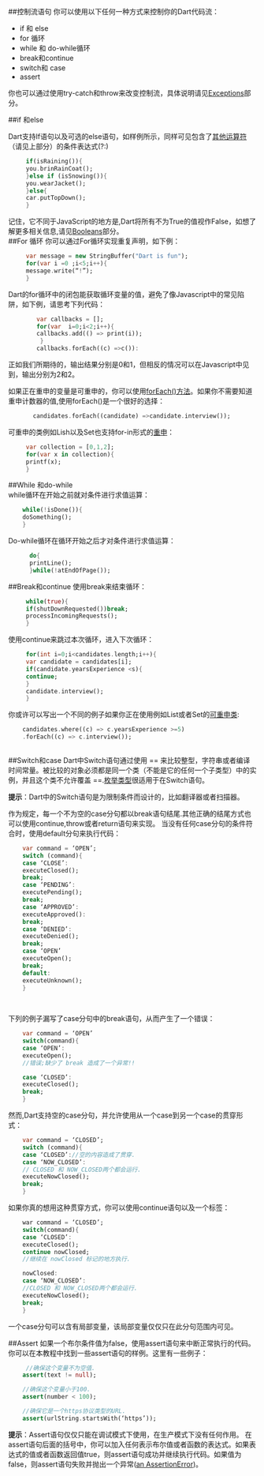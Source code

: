 ##控制流语句
你可以使用以下任何一种方式来控制你的Dart代码流： 

  
* if 和 else
* for 循环
* while 和 do-while循环
* break和continue
* switch和 case
* assert   

你也可以通过使用try-catch和throw来改变控制流，具体说明请见[Exceptions](https://www.dartlang.org/docs/dart-up-and-running/ch02.html#exceptions)部分。	

##if 和else   

Dart支持If语句以及可选的else语句，如样例所示，同样可见包含了[其他运算符](https://www.dartlang.org/docs/dart-up-and-running/ch02.html#other-operators)（请见上部分）的条件表达式(?:)  

~~~Dart 
     if(isRaining()){   
     you.brinRainCoat();    
     }else if (isSnowing()){   
     you.wearJacket();   
     }else{    
     car.putTopDown();   
     }   
~~~
记住，它不同于JavaScript的地方是,Dart将所有不为True的值视作False，如想了解更多相关信息,请见[Booleans](https://www.dartlang.org/docs/dart-up-and-running/ch02.html#booleans)部分。  
##For 循环
你可以通过For循环实现重复声明，如下例： 
 
~~~~Dart   
     var message = new StringBuffer("Dart is fun");
     for(var i =0 ;i<5;i++){
     message.write(“!”);
     }
~~~~  

  
Dart的for循环中的闭包能获取循环变量的值，避免了像Javascript中的常见陷阱，如下例，请思考下列代码：  

~~~~Dart
        var callbacks = [];
        for(var  i=0;i<2;i++){
        callbacks.add(() => print(i));
         }
        callbacks.forEach((c) =>c()):
~~~~
正如我们所期待的，输出结果分别是0和1，但相反的情况可以在Javascript中见到，输出分别为2和2。  

如果正在重申的变量是可重申的，你可以使用[forEach()方法](https://api.dartlang.org/apidocs/channels/stable/dartdoc-viewer/dart:core.Iterable#id_forEach)。如果你不需要知道重申计数器的值,使用forEach()是一个很好的选择：

~~~~Dart 
       candidates.forEach((candidate) =>candidate.interview());  
~~~~
可重申的类例如Lish以及Set也支持for-in形式的[重申](https://www.dartlang.org/docs/dart-up-and-running/ch03.html#iteration)： 

~~~~Dart 
     var collection = [0,1,2];
     for(var x in collection){
     printf(x);
     }
~~~~ 

##While 和do-while  
while循环在开始之前就对条件进行求值运算： 

~~~Dart 
    while(!isDone()){
    doSomething();
    }
~~~    
Do-while循环在循环开始之后才对条件进行求值运算：

~~~Dart  
      do{
      printLine();
      }while(!atEndOfPage());
~~~   
##Break和continue
使用break来结束循环： 

~~~Dart 
     while(true){
     if(shutDownRequested())break;
     processIncomingRequests();
     }
~~~
使用continue来跳过本次循环，进入下次循环：  

~~~Dart
     for(int i=0;i<candidates.length;i++){
     var candidate = candidates[i];
     if(candidate.yearsExperience <s){
     continue;
     }
     candidate.interview();
     }
~~~    
你或许可以写出一个不同的例子如果你正在使用例如List或者Set的[可重申类](https://api.dartlang.org/apidocs/channels/stable/dartdoc-viewer/dart:core.Iterable):  

~~~Dart
    candidates.where((c) => c.yearsExperience >=5)
    .forEach((c) => c.interview());
 
~~~
      
##Switch和case
Dart中Switch语句通过使用 == 来比较整型，字符串或者编译时间常量。被比较的对象必须都是同一个类（不能是它的任何一个子类型）中的实例，并且这个类不允许覆盖 ==.[枚举类型](https://www.dartlang.org/docs/dart-up-and-running/ch02.html#enums)很适用于在Switch语句。

  **提示**：Dart中的Switch语句是为限制条件而设计的，比如翻译器或者扫描器。

作为规定，每一个不为空的case分句都以break语句结尾.其他正确的结尾方式也可以使用continue,throw或者return语句来实现。
当没有任何case分句的条件符合时，使用default分句来执行代码：

~~~Dart
    var command = ‘OPEN’;
    switch (command){
    case ‘CLOSE’:
    executeClosed();
    break;
    case ‘PENDING’:
    executePending();
    break;
    case ‘APPROVED’:
    executeApproved():
    break;
    case ‘DENIED’:
    executeDenied();
    break;
    case ‘OPEN’
    executeOpen();
    break;
    default:
    executeUnknown();
    }
   
   
~~~   
    
 
下列的例子漏写了case分句中的break语句，从而产生了一个错误：

~~~Dart
    var command = ‘OPEN’
    switch(command){
    case ‘OPEN’:
    executeOpen();
    //错误;缺少了 break 造成了一个异常!!

    case ‘CLOSED’:
    executeClosed();
    break;
    }
~~~  
然而,Dart支持空的case分句，并允许使用从一个case到另一个case的贯穿形式：

~~~Dart
    var command = ‘CLOSED’;
    switch (command){
    case ‘CLOSED’://空的内容造成了贯穿.
    case ‘NOW_CLOSED’:
    // CLOSED 和 NOW_CLOSED两个都会运行.
    executeNowClosed();
    break;
    }
~~~   
如果你真的想用这种贯穿方式，你可以使用continue语句以及一个标签：

~~~Dart
    war command = ‘CLOSED’;
    switch(command){
    case ‘CLOSED’:
    executeClosed();
    continue nowClosed;
    //继续在 nowClosed 标记的地方执行.

    nowClosed:
    case ‘NOW_CLOSED’:
    //CLOSED 和 NOW_CLOSED两个都会运行.
    executeNowClosed();
    break;
    }
~~~ 
一个case分句可以含有局部变量，该局部变量仅仅只在此分句范围内可见。

##Assert
如果一个布尔条件值为false，使用assert语句来中断正常执行的代码。你可以在本教程中找到一些assert语句的样例。这里有一些例子： 

~~~Dart
     //确保这个变量不为空值.
    assert(text != null);

    //确保这个变量小于100.
    assert(number < 100);

    //确保它是一个https协议类型的URL.
    assert(urlString.startsWith(‘https’));
~~~
   
**提示**：Assert语句仅仅只能在调试模式下使用，在生产模式下没有任何作用。
在assert语句后面的括号中，你可以加入任何表示布尔值或者函数的表达式。如果表达式的值或者函数返回值true，则assert语句成功并继续执行代码。如果值为false，则assert语句失败并抛出一个异常([an AssertionError](https://api.dartlang.org/apidocs/channels/stable/dartdoc-viewer/dart:core.AssertionError))。
